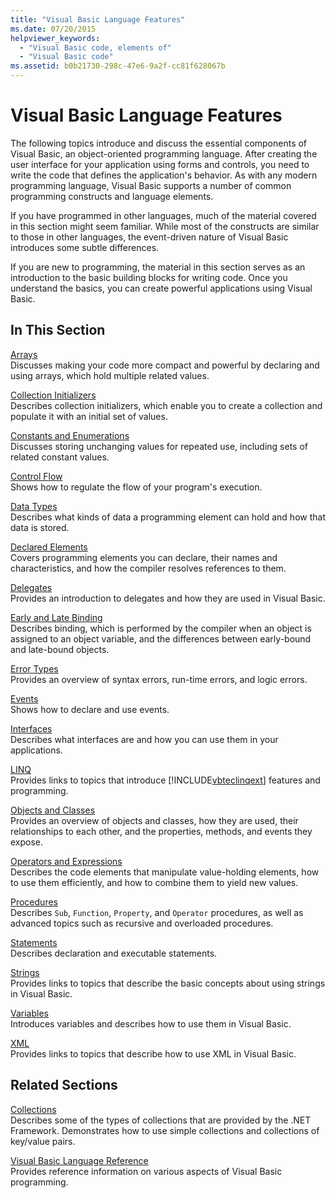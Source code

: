 ```yaml
---
title: "Visual Basic Language Features"
ms.date: 07/20/2015
helpviewer_keywords: 
  - "Visual Basic code, elements of"
  - "Visual Basic code"
ms.assetid: b0b21730-298c-47e6-9a2f-cc81f628067b
---
```

# Visual Basic Language Features
The following topics introduce and discuss the essential components of Visual Basic, an object-oriented programming language. After creating the user interface for your application using forms and controls, you need to write the code that defines the application's behavior. As with any modern programming language, Visual Basic supports a number of common programming constructs and language elements.  
  
 If you have programmed in other languages, much of the material covered in this section might seem familiar. While most of the constructs are similar to those in other languages, the event-driven nature of Visual Basic introduces some subtle differences.  
  
 If you are new to programming, the material in this section serves as an introduction to the basic building blocks for writing code. Once you understand the basics, you can create powerful applications using Visual Basic.  
  
## In This Section  
 [Arrays](../../../visual-basic/programming-guide/language-features/arrays/index.md)  
 Discusses making your code more compact and powerful by declaring and using arrays, which hold multiple related values.  
  
 [Collection Initializers](../../../visual-basic/programming-guide/language-features/collection-initializers/index.md)  
 Describes collection initializers, which enable you to create a collection and populate it with an initial set of values.  
  
 [Constants and Enumerations](../../../visual-basic/programming-guide/language-features/constants-enums/index.md)  
 Discusses storing unchanging values for repeated use, including sets of related constant values.  
  
 [Control Flow](../../../visual-basic/programming-guide/language-features/control-flow/index.md)  
 Shows how to regulate the flow of your program's execution.  
  
 [Data Types](../../../visual-basic/programming-guide/language-features/data-types/index.md)  
 Describes what kinds of data a programming element can hold and how that data is stored.  
  
 [Declared Elements](../../../visual-basic/programming-guide/language-features/declared-elements/index.md)  
 Covers programming elements you can declare, their names and characteristics, and how the compiler resolves references to them.  
  
 [Delegates](../../../visual-basic/programming-guide/language-features/delegates/index.md)  
 Provides an introduction to delegates and how they are used in Visual Basic.  
  
 [Early and Late Binding](../../../visual-basic/programming-guide/language-features/early-late-binding/index.md)  
 Describes binding, which is performed by the compiler when an object is assigned to an object variable, and the differences between early-bound and late-bound objects.  
  
 [Error Types](../../../visual-basic/programming-guide/language-features/error-types.md)  
 Provides an overview of syntax errors, run-time errors, and logic errors.  
  
 [Events](../../../visual-basic/programming-guide/language-features/events/index.md)  
 Shows how to declare and use events.  
  
 [Interfaces](../../../visual-basic/programming-guide/language-features/interfaces/index.md)  
 Describes what interfaces are and how you can use them in your applications.  
  
 [LINQ](../../../visual-basic/programming-guide/language-features/linq/index.md)  
 Provides links to topics that introduce [!INCLUDE[vbteclinqext](~/includes/vbteclinqext-md.md)] features and programming.  
  
 [Objects and Classes](../../../visual-basic/programming-guide/language-features/objects-and-classes/index.md)  
 Provides an overview of objects and classes, how they are used, their relationships to each other, and the properties, methods, and events they expose.  
  
 [Operators and Expressions](../../../visual-basic/programming-guide/language-features/operators-and-expressions/index.md)  
 Describes the code elements that manipulate value-holding elements, how to use them efficiently, and how to combine them to yield new values.  
  
 [Procedures](../../../visual-basic/programming-guide/language-features/procedures/index.md)  
 Describes `Sub`, `Function`, `Property`, and `Operator` procedures, as well as advanced topics such as recursive and overloaded procedures.  
  
 [Statements](../../../visual-basic/programming-guide/language-features/statements.md)  
 Describes declaration and executable statements.  
  
 [Strings](../../../visual-basic/programming-guide/language-features/strings/index.md)  
 Provides links to topics that describe the basic concepts about using strings in Visual Basic.  
  
 [Variables](../../../visual-basic/programming-guide/language-features/variables/index.md)  
 Introduces variables and describes how to use them in Visual Basic.  
  
 [XML](../../../visual-basic/programming-guide/language-features/xml/index.md)  
 Provides links to topics that describe how to use XML in Visual Basic.  
  
## Related Sections  
 [Collections](https://msdn.microsoft.com/library/e76533a9-5033-4a0b-b003-9c2be60d185b)  
 Describes some of the types of collections that are provided by the .NET Framework. Demonstrates how to use simple collections and collections of key/value pairs.  
  
 [Visual Basic Language Reference](../../../visual-basic/language-reference/index.md)  
 Provides reference information on various aspects of Visual Basic programming.
